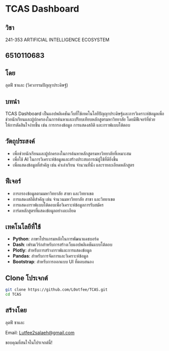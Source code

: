 # TCAS Dashboard

## วิชา

241-353 ARTIFICIAL INTELLIGENCE ECOSYSTEM

## 6510110683

## โดย

ลุตฟี ซาและ (วิศวกรรมปัญญาประดิษฐ์)

## บทนำ

TCAS Dashboard เป็นแอปพลิเคชันเว็บที่ใช้เทคโนโลยีปัญญาประดิษฐ์และการวิเคราะห์ข้อมูลเพื่อช่วยนักเรียนและผู้ปกครองในการค้นหาและเปรียบเทียบหลักสูตรมหาวิทยาลัย โดยมีฟีเจอร์ที่ช่วยให้การตัดสินใจง่ายขึ้น เช่น การกรองข้อมูล การแสดงสถิติ และกราฟแบบโต้ตอบ

## วัตถุประสงค์

- เพื่อช่วยนักเรียนและผู้ปกครองในการค้นหาหลักสูตรมหาวิทยาลัยที่เหมาะสม
- เพื่อใช้ AI ในการวิเคราะห์ข้อมูลและสร้างประสบการณ์ผู้ใช้ที่ดียิ่งขึ้น
- เพื่อแสดงข้อมูลที่สำคัญ เช่น ค่าเล่าเรียน จำนวนที่นั่ง และรายละเอียดหลักสูตร

## ฟีเจอร์

- การกรองข้อมูลตามมหาวิทยาลัย สาขา และวิทยาเขต
- การแสดงสถิติสำคัญ เช่น จำนวนมหาวิทยาลัย สาขา และวิทยาเขต
- การแสดงกราฟแบบโต้ตอบเพื่อวิเคราะห์ข้อมูลการรับสมัคร
- การ์ดหลักสูตรที่แสดงข้อมูลอย่างละเอียด

## เทคโนโลยีที่ใช้

- **Python**: ภาษาโปรแกรมหลักในการพัฒนาแดชบอร์ด
- **Dash**: เฟรมเวิร์กสำหรับการสร้างเว็บแอปพลิเคชันแบบโต้ตอบ
- **Plotly**: สำหรับการสร้างกราฟและการแสดงข้อมูล
- **Pandas**: สำหรับการจัดการและวิเคราะห์ข้อมูล
- **Bootstrap**: สำหรับการออกแบบ UI ที่ตอบสนอง


## Clone โปรเจกต์

```bash
git clone https://github.com/L0otfee/TCAS.git
cd TCAS
```

## สร้างโดย

ลุตฟี ซาและ

Email: Lutfee2salaeh@gmail.com

ขอบคุณที่สนใจในโปรเจกต์นี้!
